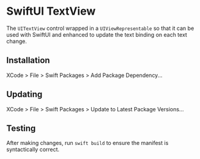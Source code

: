 # SwiftUI TextView

The `UITextView` control wrapped in a `UIViewRepresentable` so that
it can be used with SwiftUI and enhanced to update the text binding
on each text change.

## Installation

XCode > File > Swift Packages > Add Package Dependency...

## Updating

XCode > File > Swift Packages > Update to Latest Package Versions...

## Testing

After making changes, run `swift build` to ensure the manifest is
syntactically correct.
